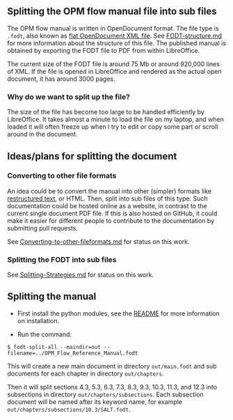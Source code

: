 ## Splitting the OPM flow manual file into sub files

The OPM flow manual is written in OpenDocument format. The file type is `.fodt`, also known as
[flat OpenDocument XML file](https://en.wikipedia.org/wiki/OpenDocument).
See [FODT-structure.md](FODT-structure.md) for more information about the structure of
this file.
The published manual
is obtained by exporting the FODT file to PDF from within LibreOffice.

The current size of the FODT file is around 75 Mb or around 920,000 lines of XML.
If the file is opened in LibreOffice and rendered as the actual open document, it has around 3000 pages.

### Why do we want to split up the file?

The size of the file has become too large to be handled efficiently by LibreOffice.
It takes almost a minute to load the file on my laptop, and when loaded it will
often freeze up when I try to edit or copy some part or scroll around in the document.

## Ideas/plans for splitting the document

### Converting to other file formats

An idea could be to convert the manual into other (simpler) formats like
[restructured text](https://www.sphinx-doc.org/en/master/usage/restructuredtext/index.html), or HTML.
Then, split into sub files of this type. Such documentation could be hosted online as a website,
in contrast to the current single document PDF file. If this is also hosted on GitHub, it could make
it easier for different people to contribute to the documentation by submitting pull requests.

See [Converting-to-other-fileformats.md](Converting-to-other-fileformats.md) for status on this work.

### Splitting the FODT into sub files

See [Splitting-Strategies.md](Splitting-Strategies.md) for status on this work.

## Splitting the manual

- First install the python modules, see the [README](../README.md) for more information on installation.

- Run the command:

```
$ fodt-split-all --maindir=out --filename=../OPM_Flow_Reference_Manual.fodt
```

This will create a new main document in directory `out/main.fodt` and sub documents for each chapter
in directory `out/chapters`.

Then it will split sections 4.3, 5.3, 6.3, 7.3, 8.3, 9.3, 10.3, 11.3, and 12.3 into subsections
in directory `out/chapters/subsections`. Each subsection document will be named after its keyword
name, for example `out/chapters/subsections/10.3/SALT.fodt`.
